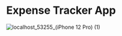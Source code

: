 # Expense Tracker App

![localhost_53255_(iPhone 12 Pro) (1)](https://user-images.githubusercontent.com/64585653/191108782-bfc90d19-9ba7-4550-8911-8c1df5e48429.png)
